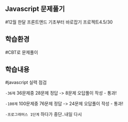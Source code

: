 ## Javascript 문제풀기
#12월 한달 프론트앤드 기초부터 바로잡기 프로젝트4.5/30

## 학습환경
#CBT로 문제풀이

## 학습내용

#javascript 실력 점검<br>

`-36제`
36문제중 28문제 정답 -> 8문제 오답풀이 작성 - 통과!

`-100제`
100문제중 76문제 정답 -> 24문제 오답풀이 작성 - 통과!

`-프로그래머스 1단계`
하다가 중단..내일 다시 
